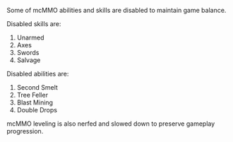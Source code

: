 Some of mcMMO abilities and skills are disabled to maintain game balance. 

Disabled skills are:

1. Unarmed 
2. Axes 
3. Swords 
4. Salvage 

Disabled abilities are:

1. Second Smelt 
2. Tree Feller
3. Blast Mining
4. Double Drops 

mcMMO leveling is also nerfed and slowed down to preserve gameplay progression. 